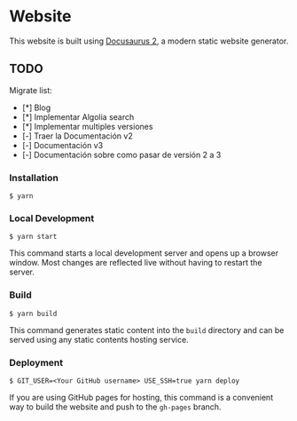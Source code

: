 # Website

This website is built using [Docusaurus 2](https://docusaurus.io/), a modern static website generator.

## TODO

Migrate list:

- [*] Blog
- [*] Implementar Algolia search
- [*] Implementar multiples versiones
- [-] Traer la Documentación v2
- [-] Documentación v3
- [-] Documentación sobre como pasar de versión 2 a 3

### Installation

```
$ yarn
```

### Local Development

```
$ yarn start
```

This command starts a local development server and opens up a browser window. Most changes are reflected live without having to restart the server.

### Build

```
$ yarn build
```

This command generates static content into the `build` directory and can be served using any static contents hosting service.

### Deployment

```
$ GIT_USER=<Your GitHub username> USE_SSH=true yarn deploy
```

If you are using GitHub pages for hosting, this command is a convenient way to build the website and push to the `gh-pages` branch.
